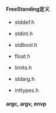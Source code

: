 #### FreeStanding定义

- stddef.h

- stdint.h

- stdbool.h

- float.h

- limits.h

- stdarg.h

- inttypes.h

#### argc, argv, envp